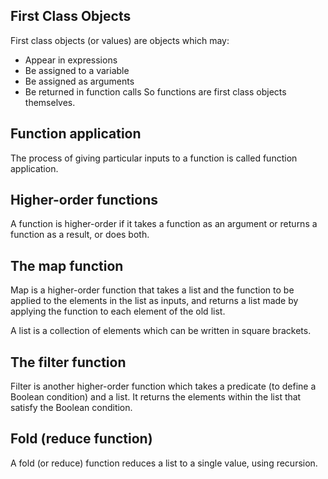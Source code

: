 ## First Class Objects
First class objects (or values) are objects which may:
- Appear in expressions
- Be assigned to a variable
- Be assigned as arguments
- Be returned in function calls
So functions are first class objects themselves.

## Function application
The process of giving particular inputs to a function is called function application.

## Higher-order functions
A function is higher-order if it takes a function as an argument or returns a function as a result, or does both.

## The map function
Map is a higher-order function that takes a list and the function to be applied to the elements in the list as inputs, and returns a list made by applying the function to each element of the old list.

A list is a collection of elements which can be written in square brackets.

## The filter function
Filter is another higher-order function which takes a predicate (to define a Boolean condition) and a list. It returns the elements within the list that satisfy the Boolean condition.

## Fold (reduce function)
A fold (or reduce) function reduces a list to a single value, using recursion. 